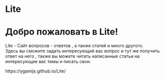 # Lite
  <div>
            <h1>Добро пожаловать в Lite!</h1>
            <p>Lite - Сайт вопросов - ответов , а также статей и много другого.<br>
                Здесь вы сможите задать интересующий вас вопрос и тут же получить ответ на него , также вы можете читать написанные статьи на интересующие вас темы и писать свои.
            </p>
        </div>
 https://ygamijs.github.io/Lite/
